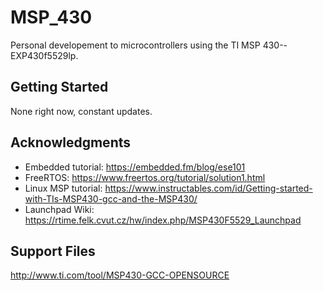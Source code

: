 # MSP_430

Personal developement to microcontrollers using the TI MSP 430--EXP430f5529lp.

## Getting Started

None right now, constant updates.



## Acknowledgments

* Embedded tutorial: https://embedded.fm/blog/ese101 
* FreeRTOS: https://www.freertos.org/tutorial/solution1.html
* Linux MSP tutorial: https://www.instructables.com/id/Getting-started-with-TIs-MSP430-gcc-and-the-MSP430/
* Launchpad Wiki: https://rtime.felk.cvut.cz/hw/index.php/MSP430F5529_Launchpad

## Support Files
http://www.ti.com/tool/MSP430-GCC-OPENSOURCE
